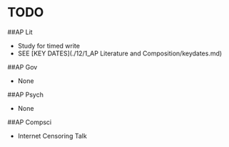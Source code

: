 # TODO

##AP Lit  
  - Study for timed write
  - SEE [KEY DATES](./12/1_AP Literature and Composition/keydates.md)

##AP Gov  
  - None

##AP Psych
  - None

##AP Compsci
  - Internet Censoring Talk
